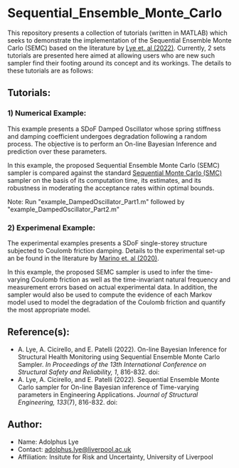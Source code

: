 # Sequential_Ensemble_Monte_Carlo
This repository presents a collection of tutorials (written in MATLAB) which seeks to demonstrate the implementation of the Sequential Ensemble Monte Carlo (SEMC) based on the literature by [Lye et. al (2022)](). Currently, 2 sets tutorials are presented here aimed at allowing users who are new such sampler find their footing around its concept and its workings. The details to these tutorials are as follows:

## Tutorials:

### 1) Numerical Example:
This example presents a SDoF Damped Oscillator whose spring stiffness and damping coefficient undergoes degradation following a random process. The objective is to perform an On-line Bayesian Inference and prediction over these parameters.

In this example, the proposed Sequential Ensemble Monte Carlo (SEMC) sampler is compared against the standard [Sequential Monte Carlo (SMC)](https://www.jstor.org/stable/4140600) sampler on the basis of its computation time, its estimates, and its robustness in moderating the acceptance rates within optimal bounds.

Note: Run "example_DampedOscillator_Part1.m" followed by "example_DampedOscillator_Part2.m"

### 2) Experimenal Example:
The experimental examples presents a SDoF single-storey structure subjected to Coulomb friction damping. Details to the experimental set-up an be found in the literature by [Marino et. al (2020)](https://doi.org/10.1007/s11071-019-05443-2).

In this example, the proposed SEMC sampler is used to infer the time-varying Coulomb friction as well as the time-invariant natural frequency and measurement errors based on actual experimental data. In addition, the sampler would also be used to compute the evidence of each Markov model used to model the degradation of the Coulomb friction and quantify the most appropriate model.

## Reference(s):
* A. Lye, A. Cicirello, and E. Patelli (2022). On-line Bayesian Inference for Structural Health Monitoring using Sequential Ensemble Monte Carlo Sampler. *In Proceedings of the 13th International Conference on Structural Safety and Reliability, 1*, 816-832. doi: 
* A. Lye, A. Cicirello, and E. Patelli (2022). Sequential Ensemble Monte Carlo sampler for On-line Bayesian inference of Time-varying parameters in Engineering Applications. *Journal of Structural Engineering, 133*(7), 816-832. doi: 

## Author:
* Name: Adolphus Lye
* Contact: adolphus.lye@liverpool.ac.uk
* Affiliation: Insitute for Risk and Uncertainty, University of Liverpool
